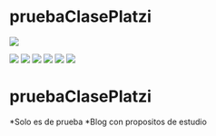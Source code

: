 # pruebaClasePlatzi

![](https://pm1.narvii.com/6229/ec8b373333d5b7d0b6d939df8344fe237b822987_hq.jpg)

![](https://img.shields.io/github/stars/pandao/editor.md.svg) ![](https://img.shields.io/github/forks/pandao/editor.md.svg) ![](https://img.shields.io/github/tag/pandao/editor.md.svg) ![](https://img.shields.io/github/release/pandao/editor.md.svg) ![](https://img.shields.io/github/issues/pandao/editor.md.svg) ![](https://img.shields.io/bower/v/editor.md.svg)


# pruebaClasePlatzi

*Solo es de prueba
*Blog con propositos de estudio